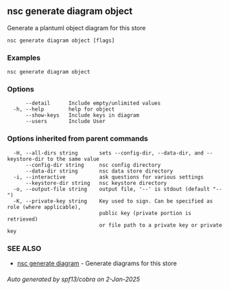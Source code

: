 ## nsc generate diagram object

Generate a plantuml object diagram for this store

```
nsc generate diagram object [flags]
```

### Examples

```
nsc generate diagram object
```

### Options

```
      --detail      Include empty/unlimited values
  -h, --help        help for object
      --show-keys   Include keys in diagram
      --users       Include User
```

### Options inherited from parent commands

```
  -H, --all-dirs string       sets --config-dir, --data-dir, and --keystore-dir to the same value
      --config-dir string     nsc config directory
      --data-dir string       nsc data store directory
  -i, --interactive           ask questions for various settings
      --keystore-dir string   nsc keystore directory
  -o, --output-file string    output file, '--' is stdout (default "--")
  -K, --private-key string    Key used to sign. Can be specified as role (where applicable),
                              public key (private portion is retrieved)
                              or file path to a private key or private key 
```

### SEE ALSO

* [nsc generate diagram](nsc_generate_diagram.md)	 - Generate diagrams for this store

###### Auto generated by spf13/cobra on 2-Jan-2025
